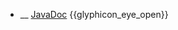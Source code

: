 * __ [JavaDoc]({{baseUrl}}/documentation/tools/javaDoc) <trigger for="pop:documentation-javaDoc-preview">{{glyphicon_eye_open}}</trigger>

<popover id="pop:documentation-javaDoc-preview" title="{{glyphicon_eye_open}} JavaDoc" placement="right">
  <div slot="content">
    <include src=".\preview.md" />
  </div>
</popover>
